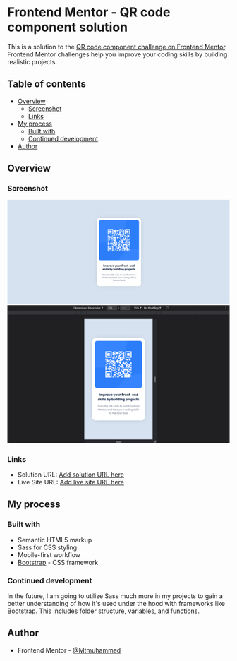 # Frontend Mentor - QR code component solution

This is a solution to the [QR code component challenge on Frontend Mentor](https://www.frontendmentor.io/challenges/qr-code-component-iux_sIO_H). Frontend Mentor challenges help you improve your coding skills by building realistic projects.

## Table of contents

- [Overview](#overview)
  - [Screenshot](#screenshot)
  - [Links](#links)
- [My process](#my-process)
  - [Built with](#built-with)
  - [Continued development](#continued-development)
- [Author](#author)

## Overview

### Screenshot

![Desktop QR Component](./images/QR_component.png)
![Mobile QR Component](./images/QR_component_mobile.png)

### Links

- Solution URL: [Add solution URL here](https://your-solution-url.com)
- Live Site URL: [Add live site URL here](https://your-live-site-url.com)

## My process

### Built with

- Semantic HTML5 markup
- Sass for CSS styling
- Mobile-first workflow
- [Bootstrap](https://nextjs.org/) - CSS framework

### Continued development

In the future, I am going to utilize Sass much more in my projects to gain a better understanding of how it's used under
the hood with frameworks like Bootstrap. This includes folder structure, variables, and functions.

## Author

- Frontend Mentor - [@Mtmuhammad](https://www.frontendmentor.io/profile/Mtmuhammad)
